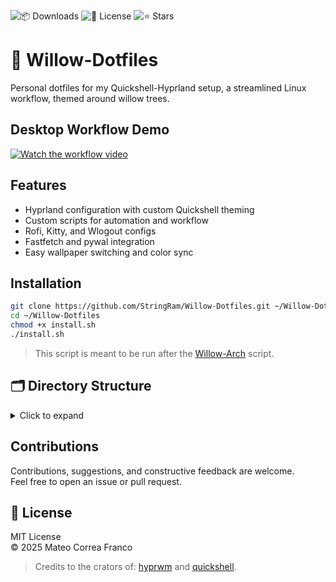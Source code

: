 ![📦 Downloads](https://img.shields.io/github/downloads/StringRam/Willow-arch/total?label=📦%20Downloads)
![📄 License](https://img.shields.io/github/license/StringRam/Willow-arch?label=📄%20License)
![⭐ Stars](https://img.shields.io/github/stars/StringRam/Willow-arch?label=⭐%20Stars)


# 🌿 Willow-Dotfiles

Personal dotfiles for my Quickshell-Hyprland setup, a streamlined Linux workflow, themed around willow trees.


## Desktop Workflow Demo

<!-- Replace the link below with your actual video or GIF when ready -->
[![Watch the workflow video](https://img.shields.io/badge/Watch-Workflow%20Video-blue?logo=youtube)](link.here)



## Features

- Hyprland configuration with custom Quickshell theming
- Custom scripts for automation and workflow
- Rofi, Kitty, and Wlogout configs
- Fastfetch and pywal integration
- Easy wallpaper switching and color sync


## Installation

```sh
git clone https://github.com/StringRam/Willow-Dotfiles.git ~/Willow-Dotfiles
cd ~/Willow-Dotfiles
chmod +x install.sh
./install.sh
```
> This script is meant to be run after the [Willow-Arch](https://github.com/StringRam/Willow-arch) script.


## 🗂️ Directory Structure

<details>
<summary>Click to expand</summary>

```
Dotfiles/
├── hypr/           # Hyprland configs and scripts
├── kitty/          # Kitty terminal themes and sessions
├── rofi/           # Rofi launcher themes
├── wal/            # Pywal templates for color syncing
└── fastfetch/      # Fastfetch config for system info
```
</details>


## Contributions

Contributions, suggestions, and constructive feedback are welcome.  
Feel free to open an issue or pull request.


## 📜 License

MIT License  
© 2025 Mateo Correa Franco

> Credits to the crators of: [hyprwm](https://github.com/hyprwm) and [quickshell](https://github.com/quickshell-mirror/quickshell).
